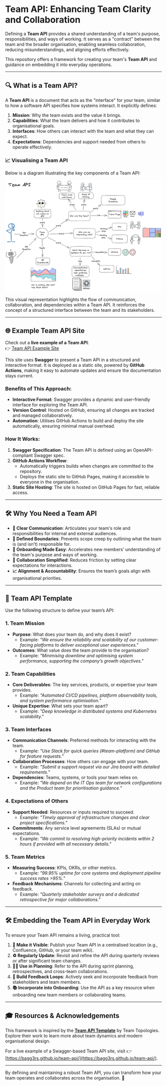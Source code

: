 # Team API: Enhancing Team Clarity and Collaboration

Defining a **Team API** provides a shared understanding of a team's purpose, responsibilities, and ways of working. It serves as a "contract" between the team and the broader organisation, enabling seamless collaboration, reducing misunderstandings, and aligning efforts effectively.

This repository offers a framework for creating your team's **Team API** and guidance on embedding it into everyday operations.

---

## 🔍 What is a Team API?

A **Team API** is a document that acts as the "interface" for your team, similar to how a software API specifies how systems interact. It explicitly defines:

1. **Mission**: Why the team exists and the value it brings.
2. **Capabilities**: What the team delivers and how it contributes to organisational goals.
3. **Interfaces**: How others can interact with the team and what they can expect.
4. **Expectations**: Dependencies and support needed from others to operate effectively.

### 📈 Visualising a Team API

Below is a diagram illustrating the key components of a Team API:

![Team API Diagram](./images/team-api.excalidraw.png)

This visual representation highlights the flow of communication, collaboration, and dependencies within a Team API. It reinforces the concept of a structured interface between the team and its stakeholders.

---

## 🌐 Example Team API Site

Check out a **live example of a Team API**:  
👉 [Team API Example Site](https://bagg3rs.github.io/team-api/)

This site uses **Swagger** to present a Team API in a structured and interactive format. It is deployed as a static site, powered by **GitHub Actions**, making it easy to automate updates and ensure the documentation stays current.

### Benefits of This Approach:
- **Interactive Format**: Swagger provides a dynamic and user-friendly interface for exploring the Team API.
- **Version Control**: Hosted on GitHub, ensuring all changes are tracked and managed collaboratively.
- **Automation**: Utilises GitHub Actions to build and deploy the site automatically, ensuring minimal manual overhead.

### How It Works:
1. **Swagger Specification**: The Team API is defined using an OpenAPI-compliant Swagger spec.
2. **GitHub Actions Workflow**:
   - Automatically triggers builds when changes are committed to the repository.
   - Deploys the static site to GitHub Pages, making it accessible to everyone in the organisation.
3. **Static Site Hosting**: The site is hosted on GitHub Pages for fast, reliable access.

---

## 🛠 Why You Need a Team API

- **📢 Clear Communication**: Articulates your team's role and responsibilities for internal and external audiences.
- **📏 Defined Boundaries**: Prevents scope creep by outlining what the team is (and isn’t) responsible for.
- **🚀 Onboarding Made Easy**: Accelerates new members’ understanding of the team's purpose and ways of working.
- **🤝 Collaboration Simplified**: Reduces friction by setting clear expectations for interactions.
- **📈 Alignment & Accountability**: Ensures the team’s goals align with organisational priorities.

---

## 📝 Team API Template

Use the following structure to define your team’s API:

### 1. **Team Mission**
- **Purpose**: What does your team do, and why does it exist?
  - Example: *"We ensure the reliability and scalability of our customer-facing platforms to deliver exceptional user experiences."*
- **Outcomes**: What value does the team provide to the organisation?
  - Example: *"Minimising downtime and optimising system performance, supporting the company’s growth objectives."*

### 2. **Team Capabilities**
- **Core Deliverables**: The key services, products, or expertise your team provides.
  - Example: *"Automated CI/CD pipelines, platform observability tools, and system performance optimisation."*
- **Unique Expertise**: What sets your team apart?
  - Example: *"Deep knowledge in distributed systems and Kubernetes scalability."*

### 3. **Team Interfaces**
- **Communication Channels**: Preferred methods for interacting with the team.
  - Example: *"Use Slack for quick queries (#team-platform) and GitHub for feature requests."*
- **Collaboration Processes**: How others can engage with your team.
  - Example: *"Submit a support request via our Jira board with detailed requirements."*
- **Dependencies**: Teams, systems, or tools your team relies on.
  - Example: *"We depend on the IT Ops team for network configurations and the Product team for prioritisation guidance."*

### 4. **Expectations of Others**
- **Support Needed**: Resources or inputs required to succeed.
  - Example: *"Timely approval of infrastructure changes and clear project specifications."*
- **Commitments**: Any service level agreements (SLAs) or mutual expectations.
  - Example: *"We commit to resolving high-priority incidents within 2 hours if provided with all necessary details."*

### 5. **Team Metrics**
- **Measuring Success**: KPIs, OKRs, or other metrics.
  - Example: *"99.95% uptime for core systems and deployment pipeline success rates >95%."*
- **Feedback Mechanisms**: Channels for collecting and acting on feedback.
  - Example: *"Quarterly stakeholder surveys and a dedicated retrospective for major collaborations."*

---

## 🛠 Embedding the Team API in Everyday Work

To ensure your Team API remains a living, practical tool:

1. **📖 Make it Visible**: Publish your Team API in a centralised location (e.g., Confluence, GitHub, or your team wiki).
2. **♻️ Regularly Update**: Revisit and refine the API during quarterly reviews or after significant team changes.
3. **👩‍💻 Use in Planning**: Refer to the API during sprint planning, retrospectives, and cross-team collaborations.
4. **🤝 Build Feedback Loops**: Actively seek and incorporate feedback from stakeholders and team members.
5. **📚 Incorporate into Onboarding**: Use the API as a key resource when onboarding new team members or collaborating teams.

---

## 🎓 Resources & Acknowledgements

This framework is inspired by the **[Team API Template](https://github.com/TeamTopologies/Team-API-template#readme)** by Team Topologies. Explore their work to learn more about team dynamics and modern organisational design.

For a live example of a Swagger-based Team API site, visit 👉 [https://bagg3rs.github.io/team-api/](https://bagg3rs.github.io/team-api/).

---

By defining and maintaining a robust Team API, you can transform how your team operates and collaborates across the organisation. 🚀
